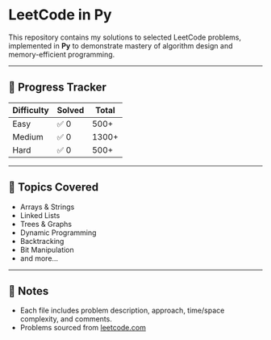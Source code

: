 # LeetCode in Py

This repository contains my solutions to selected LeetCode problems, implemented in **Py** to demonstrate mastery of algorithm design and memory-efficient programming.

---

## 🚀 Progress Tracker

| Difficulty | Solved | Total |
|------------|--------|-------|
| Easy       | ✅ 0   | 500+  |
| Medium     | ✅ 0   | 1300+ |
| Hard       | ✅ 0   | 500+  |

---


## 🧩 Topics Covered

- Arrays & Strings  
- Linked Lists  
- Trees & Graphs  
- Dynamic Programming  
- Backtracking  
- Bit Manipulation  
- and more...

---

## 📌 Notes

- Each file includes problem description, approach, time/space complexity, and comments.
- Problems sourced from [leetcode.com](https://leetcode.com/)
